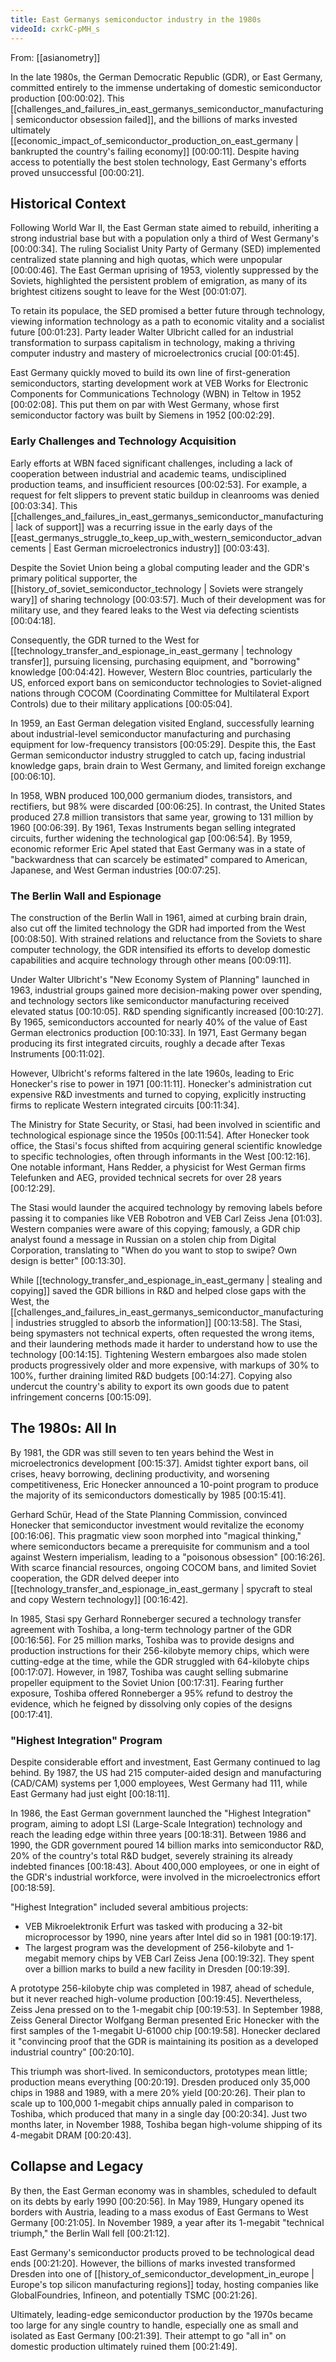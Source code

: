 ```yaml
---
title: East Germanys semiconductor industry in the 1980s
videoId: cxrkC-pMH_s
---
```


From: [[asianometry]] <br/> 

In the late 1980s, the German Democratic Republic (GDR), or East Germany, committed entirely to the immense undertaking of domestic semiconductor production <a class="yt-timestamp" data-t="00:00:02">[00:00:02]</a>. This [[challenges_and_failures_in_east_germanys_semiconductor_manufacturing | semiconductor obsession failed]], and the billions of marks invested ultimately [[economic_impact_of_semiconductor_production_on_east_germany | bankrupted the country's failing economy]] <a class="yt-timestamp" data-t="00:00:11">[00:00:11]</a>. Despite having access to potentially the best stolen technology, East Germany's efforts proved unsuccessful <a class="yt-timestamp" data-t="00:00:21">[00:00:21]</a>.

## Historical Context

Following World War II, the East German state aimed to rebuild, inheriting a strong industrial base but with a population only a third of West Germany's <a class="yt-timestamp" data-t="00:00:34">[00:00:34]</a>. The ruling Socialist Unity Party of Germany (SED) implemented centralized state planning and high quotas, which were unpopular <a class="yt-timestamp" data-t="00:00:46">[00:00:46]</a>. The East German uprising of 1953, violently suppressed by the Soviets, highlighted the persistent problem of emigration, as many of its brightest citizens sought to leave for the West <a class="yt-timestamp" data-t="00:01:07">[00:01:07]</a>.

To retain its populace, the SED promised a better future through technology, viewing information technology as a path to economic vitality and a socialist future <a class="yt-timestamp" data-t="00:01:23">[00:01:23]</a>. Party leader Walter Ulbricht called for an industrial transformation to surpass capitalism in technology, making a thriving computer industry and mastery of microelectronics crucial <a class="yt-timestamp" data-t="00:01:45">[00:01:45]</a>.

East Germany quickly moved to build its own line of first-generation semiconductors, starting development work at VEB Works for Electronic Components for Communications Technology (WBN) in Teltow in 1952 <a class="yt-timestamp" data-t="00:02:08">[00:02:08]</a>. This put them on par with West Germany, whose first semiconductor factory was built by Siemens in 1952 <a class="yt-timestamp" data-t="00:02:29">[00:02:29]</a>.

### Early Challenges and Technology Acquisition

Early efforts at WBN faced significant challenges, including a lack of cooperation between industrial and academic teams, undisciplined production teams, and insufficient resources <a class="yt-timestamp" data-t="00:02:53">[00:02:53]</a>. For example, a request for felt slippers to prevent static buildup in cleanrooms was denied <a class="yt-timestamp" data-t="00:03:34">[00:03:34]</a>. This [[challenges_and_failures_in_east_germanys_semiconductor_manufacturing | lack of support]] was a recurring issue in the early days of the [[east_germanys_struggle_to_keep_up_with_western_semiconductor_advancements | East German microelectronics industry]] <a class="yt-timestamp" data-t="00:03:43">[00:03:43]</a>.

Despite the Soviet Union being a global computing leader and the GDR's primary political supporter, the [[history_of_soviet_semiconductor_technology | Soviets were strangely wary]] of sharing technology <a class="yt-timestamp" data-t="00:03:57">[00:03:57]</a>. Much of their development was for military use, and they feared leaks to the West via defecting scientists <a class="yt-timestamp" data-t="00:04:18">[00:04:18]</a>.

Consequently, the GDR turned to the West for [[technology_transfer_and_espionage_in_east_germany | technology transfer]], pursuing licensing, purchasing equipment, and "borrowing" knowledge <a class="yt-timestamp" data-t="00:04:42">[00:04:42]</a>. However, Western Bloc countries, particularly the US, enforced export bans on semiconductor technologies to Soviet-aligned nations through COCOM (Coordinating Committee for Multilateral Export Controls) due to their military applications <a class="yt-timestamp" data-t="00:05:04">[00:05:04]</a>.

In 1959, an East German delegation visited England, successfully learning about industrial-level semiconductor manufacturing and purchasing equipment for low-frequency transistors <a class="yt-timestamp" data-t="00:05:29">[00:05:29]</a>. Despite this, the East German semiconductor industry struggled to catch up, facing industrial knowledge gaps, brain drain to West Germany, and limited foreign exchange <a class="yt-timestamp" data-t="00:06:10">[00:06:10]</a>.

In 1958, WBN produced 100,000 germanium diodes, transistors, and rectifiers, but 98% were discarded <a class="yt-timestamp" data-t="00:06:25">[00:06:25]</a>. In contrast, the United States produced 27.8 million transistors that same year, growing to 131 million by 1960 <a class="yt-timestamp" data-t="00:06:39">[00:06:39]</a>. By 1961, Texas Instruments began selling integrated circuits, further widening the technological gap <a class="yt-timestamp" data-t="00:06:54">[00:06:54]</a>. By 1959, economic reformer Eric Apel stated that East Germany was in a state of "backwardness that can scarcely be estimated" compared to American, Japanese, and West German industries <a class="yt-timestamp" data-t="00:07:25">[00:07:25]</a>.

### The Berlin Wall and Espionage

The construction of the Berlin Wall in 1961, aimed at curbing brain drain, also cut off the limited technology the GDR had imported from the West <a class="yt-timestamp" data-t="00:08:50">[00:08:50]</a>. With strained relations and reluctance from the Soviets to share computer technology, the GDR intensified its efforts to develop domestic capabilities and acquire technology through other means <a class="yt-timestamp" data-t="00:09:11">[00:09:11]</a>.

Under Walter Ulbricht's "New Economy System of Planning" launched in 1963, industrial groups gained more decision-making power over spending, and technology sectors like semiconductor manufacturing received elevated status <a class="yt-timestamp" data-t="00:10:05">[00:10:05]</a>. R&D spending significantly increased <a class="yt-timestamp" data-t="00:10:27">[00:10:27]</a>. By 1965, semiconductors accounted for nearly 40% of the value of East German electronics production <a class="yt-timestamp" data-t="00:10:33">[00:10:33]</a>. In 1971, East Germany began producing its first integrated circuits, roughly a decade after Texas Instruments <a class="yt-timestamp" data-t="00:11:02">[00:11:02]</a>.

However, Ulbricht's reforms faltered in the late 1960s, leading to Eric Honecker's rise to power in 1971 <a class="yt-timestamp" data-t="00:11:11">[00:11:11]</a>. Honecker's administration cut expensive R&D investments and turned to copying, explicitly instructing firms to replicate Western integrated circuits <a class="yt-timestamp" data-t="00:11:34">[00:11:34]</a>.

The Ministry for State Security, or Stasi, had been involved in scientific and technological espionage since the 1950s <a class="yt-timestamp" data-t="00:11:54">[00:11:54]</a>. After Honecker took office, the Stasi's focus shifted from acquiring general scientific knowledge to specific technologies, often through informants in the West <a class="yt-timestamp" data-t="00:12:16">[00:12:16]</a>. One notable informant, Hans Redder, a physicist for West German firms Telefunken and AEG, provided technical secrets for over 28 years <a class="yt-timestamp" data-t="00:12:29">[00:12:29]</a>.

The Stasi would launder the acquired technology by removing labels before passing it to companies like VEB Robotron and VEB Carl Zeiss Jena <a class="yt-timestamp" data-t="00:13:03">[01:03]</a>. Western companies were aware of this copying; famously, a GDR chip analyst found a message in Russian on a stolen chip from Digital Corporation, translating to "When do you want to stop to swipe? Own design is better" <a class="yt-timestamp" data-t="00:13:30">[00:13:30]</a>.

While [[technology_transfer_and_espionage_in_east_germany | stealing and copying]] saved the GDR billions in R&D and helped close gaps with the West, the [[challenges_and_failures_in_east_germanys_semiconductor_manufacturing | industries struggled to absorb the information]] <a class="yt-timestamp" data-t="00:13:58">[00:13:58]</a>. The Stasi, being spymasters not technical experts, often requested the wrong items, and their laundering methods made it harder to understand how to use the technology <a class="yt-timestamp" data-t="00:14:15">[00:14:15]</a>. Tightening Western embargoes also made stolen products progressively older and more expensive, with markups of 30% to 100%, further draining limited R&D budgets <a class="yt-timestamp" data-t="00:14:27">[00:14:27]</a>. Copying also undercut the country's ability to export its own goods due to patent infringement concerns <a class="yt-timestamp" data-t="00:15:09">[00:15:09]</a>.

## The 1980s: All In

By 1981, the GDR was still seven to ten years behind the West in microelectronics development <a class="yt-timestamp" data-t="00:15:37">[00:15:37]</a>. Amidst tighter export bans, oil crises, heavy borrowing, declining productivity, and worsening competitiveness, Eric Honecker announced a 10-point program to produce the majority of its semiconductors domestically by 1985 <a class="yt-timestamp" data-t="00:15:41">[00:15:41]</a>.

Gerhard Schür, Head of the State Planning Commission, convinced Honecker that semiconductor investment would revitalize the economy <a class="yt-timestamp" data-t="00:16:06">[00:16:06]</a>. This pragmatic view soon morphed into "magical thinking," where semiconductors became a prerequisite for communism and a tool against Western imperialism, leading to a "poisonous obsession" <a class="yt-timestamp" data-t="00:16:26">[00:16:26]</a>. With scarce financial resources, ongoing COCOM bans, and limited Soviet cooperation, the GDR delved deeper into [[technology_transfer_and_espionage_in_east_germany | spycraft to steal and copy Western technology]] <a class="yt-timestamp" data-t="00:16:42">[00:16:42]</a>.

In 1985, Stasi spy Gerhard Ronneberger secured a technology transfer agreement with Toshiba, a long-term technology partner of the GDR <a class="yt-timestamp" data-t="00:16:56">[00:16:56]</a>. For 25 million marks, Toshiba was to provide designs and production instructions for their 256-kilobyte memory chips, which were cutting-edge at the time, while the GDR struggled with 64-kilobyte chips <a class="yt-timestamp" data-t="00:17:07">[00:17:07]</a>. However, in 1987, Toshiba was caught selling submarine propeller equipment to the Soviet Union <a class="yt-timestamp" data-t="00:17:31">[00:17:31]</a>. Fearing further exposure, Toshiba offered Ronneberger a 95% refund to destroy the evidence, which he feigned by dissolving only copies of the designs <a class="yt-timestamp" data-t="00:17:41">[00:17:41]</a>.

### "Highest Integration" Program

Despite considerable effort and investment, East Germany continued to lag behind. By 1987, the US had 215 computer-aided design and manufacturing (CAD/CAM) systems per 1,000 employees, West Germany had 111, while East Germany had just eight <a class="yt-timestamp" data-t="00:18:11">[00:18:11]</a>.

In 1986, the East German government launched the "Highest Integration" program, aiming to adopt LSI (Large-Scale Integration) technology and reach the leading edge within three years <a class="yt-timestamp" data-t="00:18:31">[00:18:31]</a>. Between 1986 and 1990, the GDR government poured 14 billion marks into semiconductor R&D, 20% of the country's total R&D budget, severely straining its already indebted finances <a class="yt-timestamp" data-t="00:18:43">[00:18:43]</a>. About 400,000 employees, or one in eight of the GDR's industrial workforce, were involved in the microelectronics effort <a class="yt-timestamp" data-t="00:18:59">[00:18:59]</a>.

"Highest Integration" included several ambitious projects:
*   VEB Mikroelektronik Erfurt was tasked with producing a 32-bit microprocessor by 1990, nine years after Intel did so in 1981 <a class="yt-timestamp" data-t="00:19:17">[00:19:17]</a>.
*   The largest program was the development of 256-kilobyte and 1-megabit memory chips by VEB Carl Zeiss Jena <a class="yt-timestamp" data-t="00:19:32">[00:19:32]</a>. They spent over a billion marks to build a new facility in Dresden <a class="yt-timestamp" data-t="00:19:39">[00:19:39]</a>.

A prototype 256-kilobyte chip was completed in 1987, ahead of schedule, but it never reached high-volume production <a class="yt-timestamp" data-t="00:19:45">[00:19:45]</a>. Nevertheless, Zeiss Jena pressed on to the 1-megabit chip <a class="yt-timestamp" data-t="00:19:53">[00:19:53]</a>. In September 1988, Zeiss General Director Wolfgang Berman presented Eric Honecker with the first samples of the 1-megabit U-61000 chip <a class="yt-timestamp" data-t="00:19:58">[00:19:58]</a>. Honecker declared it "convincing proof that the GDR is maintaining its position as a developed industrial country" <a class="yt-timestamp" data-t="00:20:10">[00:20:10]</a>.

This triumph was short-lived. In semiconductors, prototypes mean little; production means everything <a class="yt-timestamp" data-t="00:20:19">[00:20:19]</a>. Dresden produced only 35,000 chips in 1988 and 1989, with a mere 20% yield <a class="yt-timestamp" data-t="00:20:26">[00:20:26]</a>. Their plan to scale up to 100,000 1-megabit chips annually paled in comparison to Toshiba, which produced that many in a single day <a class="yt-timestamp" data-t="00:20:34">[00:20:34]</a>. Just two months later, in November 1988, Toshiba began high-volume shipping of its 4-megabit DRAM <a class="yt-timestamp" data-t="00:20:43">[00:20:43]</a>.

## Collapse and Legacy

By then, the East German economy was in shambles, scheduled to default on its debts by early 1990 <a class="yt-timestamp" data-t="00:20:56">[00:20:56]</a>. In May 1989, Hungary opened its borders with Austria, leading to a mass exodus of East Germans to West Germany <a class="yt-timestamp" data-t="00:21:05">[00:21:05]</a>. In November 1989, a year after its 1-megabit "technical triumph," the Berlin Wall fell <a class="yt-timestamp" data-t="00:21:12">[00:21:12]</a>.

East Germany's semiconductor products proved to be technological dead ends <a class="yt-timestamp" data-t="00:21:20">[00:21:20]</a>. However, the billions of marks invested transformed Dresden into one of [[history_of_semiconductor_development_in_europe | Europe's top silicon manufacturing regions]] today, hosting companies like GlobalFoundries, Infineon, and potentially TSMC <a class="yt-timestamp" data-t="00:21:26">[00:21:26]</a>.

Ultimately, leading-edge semiconductor production by the 1970s became too large for any single country to handle, especially one as small and isolated as East Germany <a class="yt-timestamp" data-t="00:21:39">[00:21:39]</a>. Their attempt to go "all in" on domestic production ultimately ruined them <a class="yt-timestamp" data-t="00:21:49">[00:21:49]</a>.